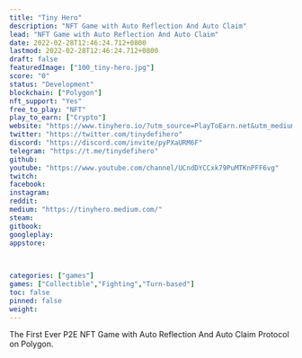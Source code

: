 ```yaml
---
title: "Tiny Hero"
description: "NFT Game with Auto Reflection And Auto Claim"
lead: "NFT Game with Auto Reflection And Auto Claim"
date: 2022-02-28T12:46:24.712+0800
lastmod: 2022-02-28T12:46:24.712+0800
draft: false
featuredImage: ["100_tiny-hero.jpg"]
score: "0"
status: "Development"
blockchain: ["Polygon"]
nft_support: "Yes"
free_to_play: "NFT"
play_to_earn: ["Crypto"]
website: "https://www.tinyhero.io/?utm_source=PlayToEarn.net&utm_medium=organic&utm_campaign=gamepage"
twitter: "https://twitter.com/tinydefihero"
discord: "https://discord.com/invite/pyPXaURM6F"
telegram: "https://t.me/tinydefihero"
github: 
youtube: "https://www.youtube.com/channel/UCndDYCCxk79PuMTKnPFF6vg"
twitch: 
facebook: 
instagram: 
reddit: 
medium: "https://tinyhero.medium.com/"
steam: 
gitbook: 
googleplay: 
appstore: 

  
    
categories: ["games"]
games: ["Collectible","Fighting","Turn-based"]
toc: false
pinned: false
weight: 
---
```

The First Ever P2E NFT Game with Auto Reflection And Auto Claim Protocol on Polygon.